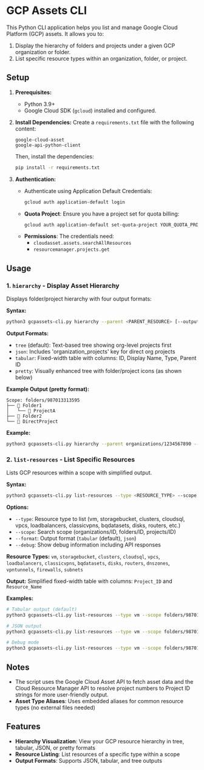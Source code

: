 # GCP Assets CLI

This Python CLI application helps you list and manage Google Cloud Platform (GCP) assets. It allows you to:
1.  Display the hierarchy of folders and projects under a given GCP organization or folder.
2.  List specific resource types within an organization, folder, or project.

## Setup

1.  **Prerequisites:**
    *   Python 3.9+
    *   Google Cloud SDK (`gcloud`) installed and configured.

2.  **Install Dependencies:**
    Create a `requirements.txt` file with the following content:
    ```
    google-cloud-asset
    google-api-python-client
    ```
    Then, install the dependencies:
    ```bash
    pip install -r requirements.txt
    ```

3.  **Authentication:**
    *   Authenticate using Application Default Credentials:
        ```bash
        gcloud auth application-default login
        ```
    *   **Quota Project**: Ensure you have a project set for quota billing:
        ```bash
        gcloud auth application-default set-quota-project YOUR_QUOTA_PROJECT_ID
        ```
    *   **Permissions**: The credentials need:
        *   `cloudasset.assets.searchAllResources`
        *   `resourcemanager.projects.get`

## Usage

### 1. `hierarchy` - Display Asset Hierarchy

Displays folder/project hierarchy with four output formats:

**Syntax:**
```bash
python3 gcpassets-cli.py hierarchy --parent <PARENT_RESOURCE> [--output_format <FORMAT>]
```

**Output Formats:**
- `tree` (default): Text-based tree showing org-level projects first
- `json`: Includes 'organization_projects' key for direct org projects
- `tabular`: Fixed-width table with columns: ID, Display Name, Type, Parent ID
- `pretty`: Visually enhanced tree with folder/project icons (as shown below)

**Example Output (pretty format):**
```
Scope: folders/987013313595
├── 📁 Folder1
│   └── 📄 ProjectA
├── 📁 Folder2
└── 📄 DirectProject
```

**Example:**
```bash
python3 gcpassets-cli.py hierarchy --parent organizations/1234567890 --output_format tree
```

### 2. `list-resources` - List Specific Resources

Lists GCP resources within a scope with simplified output.

**Syntax:**
```bash
python3 gcpassets-cli.py list-resources --type <RESOURCE_TYPE> --scope <SCOPE> [--format <FORMAT>] [--debug]
```

**Options:**
- `--type`: Resource type to list (vm, storagebucket, clusters, cloudsql, vpcs, loadbalancers, classicvpns, bqdatasets, disks, routers, etc.)
- `--scope`: Search scope (organizations/ID, folders/ID, projects/ID)
- `--format`: Output format (`tabular` (default), `json`)
- `--debug`: Show debug information including API responses

**Resource Types:**
`vm`, `storagebucket`, `clusters`, `cloudsql`, `vpcs`, `loadbalancers`, `classicvpns`, `bqdatasets`, `disks`, `routers`, `dnszones`, `vpntunnels`, `firewalls`, `subnets`

**Output:**
Simplified fixed-width table with columns: `Project_ID` and `Resource_Name`

**Examples:**
```bash
# Tabular output (default)
python3 gcpassets-cli.py list-resources --type vm --scope folders/987013313595

# JSON output
python3 gcpassets-cli.py list-resources --type vm --scope folders/987013313595 --format json

# Debug mode
python3 gcpassets-cli.py list-resources --type vm --scope folders/987013313595 --debug
```

## Notes
*   The script uses the Google Cloud Asset API to fetch asset data and the Cloud Resource Manager API to resolve project numbers to Project ID strings for more user-friendly output.
*   **Asset Type Aliases**: Uses embedded aliases for common resource types (no external files needed)

## Features

- **Hierarchy Visualization**: View your GCP resource hierarchy in tree, tabular, JSON, or pretty formats
- **Resource Listing**: List resources of a specific type within a scope
- **Output Formats**: Supports JSON, tabular, and tree outputs
